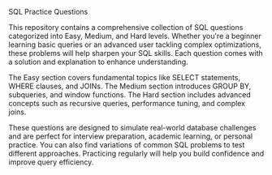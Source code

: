 SQL Practice Questions

This repository contains a comprehensive collection of SQL questions categorized into Easy, Medium, and Hard levels. Whether you're a beginner learning basic queries or an advanced user tackling complex optimizations, these problems will help sharpen your SQL skills. Each question comes with a solution and explanation to enhance understanding.

The Easy section covers fundamental topics like SELECT statements, WHERE clauses, and JOINs. The Medium section introduces GROUP BY, subqueries, and window functions. The Hard section includes advanced concepts such as recursive queries, performance tuning, and complex joins.

These questions are designed to simulate real-world database challenges and are perfect for interview preparation, academic learning, or personal practice. You can also find variations of common SQL problems to test different approaches. Practicing regularly will help you build confidence and improve query efficiency.


